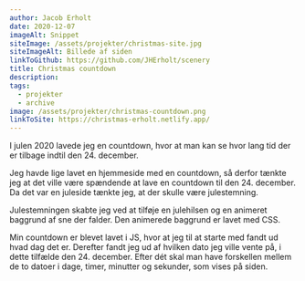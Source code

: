 ```yaml
---
author: Jacob Erholt
date: 2020-12-07
imageAlt: Snippet
siteImage: /assets/projekter/christmas-site.jpg
siteImageAlt: Billede af siden
linkToGithub: https://github.com/JHErholt/scenery
title: Christmas countdown
description:
tags:
  - projekter
  - archive
image: /assets/projekter/christmas-countdown.png
linkToSite: https://christmas-erholt.netlify.app/
---
```

<p>I julen 2020 lavede jeg en countdown, hvor at man kan se hvor lang tid der er tilbage indtil den 24. december.</P>

<p>Jeg havde lige lavet en hjemmeside med en countdown, så derfor tænkte jeg at det ville være spændende at lave en countdown til den 24. december. Da det var en juleside tænkte jeg, at der skulle være julestemning. </P>


<p>Julestemningen skabte jeg ved at tilføje en julehilsen og en animeret baggrund af sne der falder. Den animerede baggrund er lavet med CSS.</P>
<p>Min countdown er blevet lavet i JS, hvor at jeg til at starte med fandt ud hvad dag det er. Derefter fandt jeg ud af hvilken dato jeg ville vente på, i dette tilfælde den 24. december. Efter dét skal man have forskellen mellem de to datoer i dage, timer, minutter og sekunder, som vises på siden. </P>